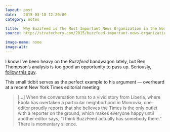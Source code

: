 ```yaml
---
layout: post
date:   2015-03-10 12:20:00
category: notes

title:  Why Buzzfeed is The Most Important News Organization in the World
source: http://stratechery.com/2015/buzzfeed-important-news-organization-world/

image-name: none
image-alt:
---
```


I know I‘ve been heavy on the _Buzzfeed_ bandwagon lately, but Ben Thompson’s analysis is too good an opportunity to pass up. Seriously, [follow this guy](https://twitter.com/monkbent).

This small tidbit serves as the perfect example to his argument — overheard at a recent New York Times editorial meeting:

>[...] When the conversation turns to a vivid story from Liberia, where Ebola has overtaken a particular neighborhood in Monrovia, one editor proudly reports that she believes the Times is the only outlet with a reporter on the ground, which makes everyone happy until another editor says, “I think BuzzFeed actually has somebody there.” There is momentary silence.




